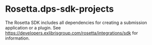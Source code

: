 # Rosetta.dps-sdk-projects
The Rosetta SDK includes all dependencies for creating a submission application or a plugin.
See https://developers.exlibrisgroup.com/rosetta/integrations/sdk for information.